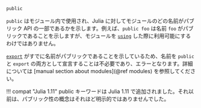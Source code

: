 ```julia
public
```

`public` はモジュール内で使用され、Julia に対してモジュールのどの名前がパブリック API の一部であるかを示します。例えば、`public foo` は名前 `foo` がパブリックであることを示しますが、モジュールを [`using`](@ref) した際に利用可能にするわけではありません。

[`export`](@ref) がすでに名前がパブリックであることを示しているため、名前を `public` と `export` の両方として宣言することは不必要であり、エラーとなります。詳細については [manual section about modules](@ref modules) を参照してください。

!!! compat "Julia 1.11"
    public キーワードは Julia 1.11 で追加されました。それ以前は、パブリック性の概念はそれほど明示的ではありませんでした。

